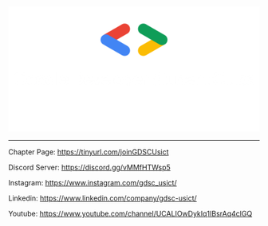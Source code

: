 <p align="center">
<a href="https://tinyurl.com/joinGDSCUsict"> <img src="https://github.com/GDSC-USICT/.github/blob/main/assets/gdscUsictLogo.png"/> </a>
</p>

---

Chapter Page: https://tinyurl.com/joinGDSCUsict 

Discord Server: https://discord.gg/vMMfHTWsp5 

Instagram: https://www.instagram.com/gdsc_usict/

Linkedin: https://www.linkedin.com/company/gdsc-usict/

Youtube: https://www.youtube.com/channel/UCALIOwDykIq1IBsrAq4clGQ 

